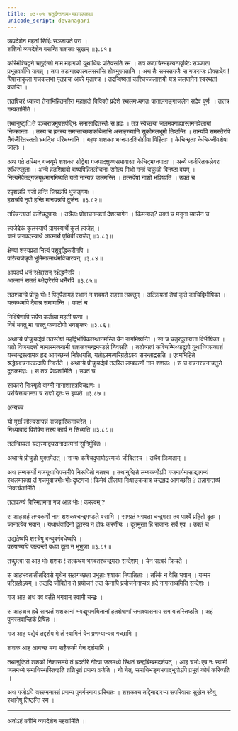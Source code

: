 ```yaml
---
title: ०३-०१ चतुर्दन्तनाम-महागजकथा
unicode_script: devanagari
---
```

व्यपदेशेन महतां सिद्दिः सञ्जायते परा ।  
शशिनो व्यपदेशेन वसन्ति शशकाः सुखम् ॥३.८१॥

कस्मिंश्चिद्वने चतुर्दन्तो नाम महागजो यूथाधिपः प्रतिवसति स्म । तत्र कदाचिन्महत्यनावृष्टिः सञ्जाता प्रभूतवर्षाणि यावत् । तया तडागह्रदपल्वलसरांसि शोषमुपगतानि । अथ तैः समस्तगजैः स गजराजः प्रोक्तःदेव ! पिपासाकुला गजकलभा मृतप्राया अपरे मृताश्च । तदन्विष्यतां कश्चिज्जलाशयो यत्र जलपानेन स्वस्थतां व्रजन्ति ।  

ततश्चिरं ध्यात्वा तेनाभिहितमस्ति महाह्रदो विविक्ते प्रदेशे स्थलमध्यगतः पातालगङ्गाजलेन सदैव पूर्णः । तत्तत्र गम्यतामिति ।  

तथानुष्ट्ःिते पञ्चरात्रमुपसर्पद्भिः समासादितस्तैः स ह्रदः । तत्र स्वेच्छया जलमवगाह्यास्तमनवेलायां निष्क्रान्ताः । तस्य च ह्रदस्य समन्ताच्छशकबिलानि असङ्ख्यानि सुकोमलभूमौ तिष्ठन्ति । तान्यपि समस्तैरपि तैर्गजैरितस्ततो भ्रमद्भिः परिभग्नानि । बहवः शशकाः भग्नपादशिरोग्रीवा विहिताः । केचिन्मृताः केचिज्जीवशेषा जाताः ।  

अथ गते तस्मिन् गजयूथे शशकाः सोद्वेगा गजपादक्षुण्णसमावासाः केचिद्भग्नपादाः । अन्ये जर्जरितकलेवरा रुधिरप्लुताः । अन्ये हतशिशवो बाष्पपिहितलोचनाः समेत्य मिथो मन्त्रं चक्रुःहो विनष्टा वयम् । नित्यमेवैतद्गजयूथमागमिष्यति यतो नान्यत्र जलमस्ति । तत्सर्वेषां नाशो भविष्यति । उक्तं च

स्पृशन्नपि गजो हन्ति जिघ्रन्नपि भुजङ्गमः ।  
हसन्नपि नृपो हन्ति मानयन्नपि दुर्जनः ॥३.८२॥

तच्चिन्त्यतां कश्चिदुपायः । तत्रैकः प्रोवाचगम्यतां देशत्यागेन । किमन्यत्? उक्तं च मनुना व्यासेन च

त्यजेदेकं कुलस्यार्थे ग्रामस्यार्थे कुलं त्यजेत् ।  
ग्रामं जनपदस्यार्थे आत्मार्थे पृथिवीं त्यजेत् ॥३.८३॥  

क्षेम्यां शस्यप्रदां नित्यं पशुवृद्धिकरीमपि ।  
परित्यजेन्नृपो भूमिमात्मार्थमविचारयन् ॥३.८४॥  

आपदर्थे धनं रक्षेद्दारान् रक्षेद्धनैरपि ।  
आत्मानं सततं रक्षेद्दारैरपि धनैरपि ॥३.८५॥

ततश्चान्ये प्रोचुः भोः ! पितृपैतामहं स्थानं न शक्यते सहसा त्यक्तुम् । तत्क्रियतां तेषां कृते काचिद्विभीषिका । यत्कथमपि दैवान्न समायान्ति । उक्तं च

निर्विषेणापि सर्पेण कर्तव्या महती फणा ।  
विषं भवतु मा वास्तु फणाटोपो भयङ्करः ॥३.८६॥

अथान्ये प्रोचुःयद्येवं ततस्तेषां महद्विभीषिकास्थानमस्ति येन नागमिष्यन्ति । सा च चतुरदूतायत्ता विभीषिका । यतो विजयदत्तो नामास्मत्स्वामी शशकश्चन्द्रमण्डले निवसति । तत्प्रेष्यतां कश्चिन्मिथ्यादूतो यूथाधिपसकाशं यच्चन्द्रस्त्वामत्र ह्रद आगच्छन्तं निषेधयति, यतोऽस्मत्परिग्रहोऽस्य समन्ताद्वसति । एवमभिहिते श्रद्धेयवचनात्कदापि निवर्तते । अथान्ये प्रोचुःयद्येवं तदस्ति लम्बकर्णो नाम शशकः । स च वचनरचनाचतुरो दूतकर्मज्ञः । स तत्र प्रेष्यतामिति । उक्तं च

साकारो निःस्पृहो वाग्मी नानाशास्त्रविचक्षणः ।  
परचित्तावगन्ता च राज्ञो दूतः स इष्यते ॥३.८७॥

अन्यच्च

यो मूर्खं लौल्यसम्पन्नं राजद्वारिकमाचरेत् ।  
मिथ्यावादं विशेषेण तस्य कार्यं न सिध्यति ॥३.८८॥

तदन्विष्यतां यद्यस्माद्व्यसनादात्मनां सुनिर्मुक्तिः ।  

अथान्ये प्रोचुःहो युक्तमेतत् । नान्यः कश्चिदुपायोऽस्माकं जीवितस्य । तथैव क्रियताम् ।  

अथ लम्बकर्णो गजयूथाधिपसमीपे निरूपितो गतश्च । तथानुष्ठिते लम्बकर्णोऽपि गजमार्गमासाद्यागम्यं स्थलमारुह्य तं गजमुवाचभोः भोः दुष्टगज ! किमेवं लीलया निःशङ्कयात्र चन्द्रह्रद आगच्छसि ? तन्नागन्तव्यं निवर्त्यतामिति ।  

तदाकर्ण्य विस्मितमना गज आह भोः ! कस्त्वम् ?

स आहअहं लम्बकर्णो नाम शशकश्चन्द्रमण्डले वसामि । साम्प्रतं भगवता चन्द्रमसा तव पार्श्वे प्रहितो दूतः । जानात्येव भवान् । यथार्थवादिनो दूतस्य न दोषः करणीयः । दूतमुखा हि राजानः सर्व एव । उक्तं च

उद्यतेष्वपि शस्त्रेषु बन्धुवर्गवधेष्वपि ।  
परुषाण्यपि जल्पन्तो वध्या दूता न भूभुजा ॥३.८९॥

तच्छ्रुत्वा स आह भोः शशक ! तत्कथय भगवतश्चन्द्रमसः सन्देशम् । येन सत्वरं क्रियते ।  

स आहभवतातीतदिवसे यूथेन सहागच्छता प्रभूताः शशका निपातिताः । तत्किं न वेत्ति भवान् । यन्मम परिग्रहोऽयम् । तद्यदि जीवितेन ते प्रयोजनं तदा केनापि प्रयोजनेनाप्यत्र ह्रदे नागन्तव्यमिति सन्देशः ।  

गज आह अथ क्व वर्तते भगवान् स्वामी चन्द्रः ।  

स आहअत्र ह्रदे साम्प्रतं शशकानां भवद्यूथमथितानां हतशेषाणां समाश्वासनाय समायातस्तिष्ठति । अहं पुनस्तवान्तिकं प्रेषितः ।  

गज आह यद्येवं तद्दर्शय मे तं स्वामिनं येन प्रणम्यान्यत्र गच्छामि ।  

शशक आह आगच्छ मया सहैककी येन दर्शयामि ।  

तथानुष्ठिते शशको निशासमये तं ह्रदतीरे नीत्वा जलमध्ये स्थितं चन्द्रबिम्बमदर्शयत् । आह चभोः एष नः स्वामी जलमध्ये समाधिस्थस्तिष्ठति तन्निभृतं प्रणम्य व्रजेति । नो चेत्, समाधिभङ्गभयाद्भूयोऽपि प्रभूतं कोपं करिष्यति ।  

अथ गजोऽपि त्रस्तमनास्तं प्रणम्य पुनर्गमनाय प्रस्थितः । शशकश्च तद्दिनादारभ्य सपरिवाराः सुखेन स्वेषु स्थानेषु तिष्ठन्ति स्म ।  


***********************************************************************


अतोऽहं ब्रवीमि व्यपदेशेन महतामिति ।  
